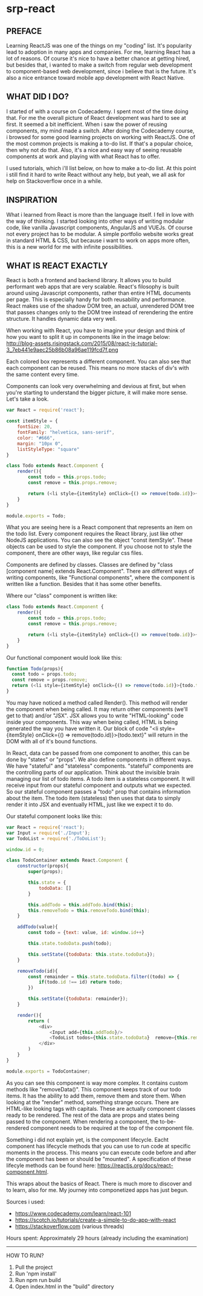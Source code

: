 # srp-react

PREFACE
-------------------
Learning ReactJS was one of the things on my "coding" list. It's popularity lead to adoption in many apps and companies. 
For me, learning React has a lot of reasons. Of course it's nice to have a better chance at getting hired, but besides that, i wanted to make a switch from regular web development to component-based web development, since i believe that is the future. It's also a nice entrance toward mobile app development with React Native.

WHAT DID I DO?
-------------------
I started of with a course on Codecademy. I spent most of the time doing that. For me the overall picture of React development was hard to see at first. It seemed a bit inefficient. When i saw the power of reusing components, my mind made a switch. After doing the Codecademy course, i browsed for some good learning projects on working with ReactJS. One of the most common projects is making a to-do list. If that's a popular choice, then why not do that. Also, it's a nice and easy way of seeing reusable components at work and playing with what React has to offer.

I used tutorials, which i'll list below, on how to make a to-do list. At this point i still find it hard to write React without any help, but yeah, we all ask for help on Stackoverflow once in a while.

INSPIRATION
------------------
What i learned from React is more than the language itself. I fell in love with the way of thinking. I started looking into other ways of writing modular code, like vanilla Javascript components, AngularJS and VUEJs. Of course not every project has to be modular. A simple portfolio website works great in standard HTML & CSS, but because i want to work on apps more often, this is a new world for me with infinite possibilities.

WHAT IS REACT EXACTLY
------------------
React is both a frontend and backend library. It allows you to build performant web apps that are very scalable. React's filosophy is built around using Javascript components, rather than entire HTML documents per page. This is especially handy for both reusability and performance. React makes use of the shadow DOM tree, an actual, unrendered DOM tree that passes changes only to the DOM tree instead of rerendering the entire structure. It handles dynamic data very well.

When working with React, you have to imagine your design and think of how you want to split it up in components like in the image below:
http://blog-assets.risingstack.com/2015/08/react-js-tutorial-3_7eb441e9aec25b86b08a96ae119fcd7f.png

Each colored box represents a different component. You can also see that each component can be reused. This means no more stacks of div's with the same content every time.

Components can look very overwhelming and devious at first, but when you're starting to understand the bigger picture, it will make more sense. Let's take a look.

```javascript
var React = require('react');

const itemStyle = {
	fontSize: 20,
	fontFamily: "helvetica, sans-serif",
	color: "#666",
	margin: "10px 0",
	listStyleType: "square"
}

class Todo extends React.Component {
	render(){
		const todo = this.props.todo;
		const remove = this.props.remove;

		return (<li style={itemStyle} onClick={() => remove(todo.id)}>{todo.text}</li>);
	}
}

module.exports = Todo;
```
What you are seeing here is a React component that represents an item on the todo list. Every component requires the React library, just like other NodeJS applications. You can also see the object "const itemStyle". These objects can be used to style the component. If you choose not to style the component, there are other ways, like regular css files.

Components are defined by classes. Classes are defined by "class [component name] extends React.Component". There are different ways of writing components, like "Functional components", where the component is written like a function. Besides that it has some other benefits.

Where our "class" component is written like:
```javascript
class Todo extends React.Component {
	render(){
		const todo = this.props.todo;
		const remove = this.props.remove;

		return (<li style={itemStyle} onClick={() => remove(todo.id)}>{todo.text}</li>);
	}
}
```
Our functional component would look like this:
```javascript
function Todo(props){
  const todo = props.todo;
  const remove = props.remove;
  return (<li style={itemStyle} onClick={() => remove(todo.id)}>{todo.text}</li>)
}
```
You may have noticed a method called Render(). This method will render the component when being called. It may return other components (we'll get to that) and/or "JSX". JSX allows you to write "HTML-looking" code inside your components. This way when being called, HTML is being generated the way you have written it. Our block of code "<li style={itemStyle} onClick={() => remove(todo.id)}>{todo.text}</li>" will return in the DOM with all of it's bound functions. 

In React, data can be passed from one component to another, this can be done by "states" or "props". We also define components in different ways. We have "stateful" and "stateless" components. "stateful" components are the controlling parts of our application. Think about the invisible brain managing our list of todo items. A todo item is a stateless component. It will receive input from our stateful component and outputs what we expected. So our stateful component passes a "todo" prop that contains information about the item. The todo item (stateless) then uses that data to simply render it into JSX and eventually HTML, just like we expect it to do.

Our stateful component looks like this:
```javascript
var React = require('react');
var Input = require('./Input');
var TodoList = require('./ToDoList');

window.id = 0;

class TodoContainer extends React.Component {
	constructor(props){
		super(props);

		this.state = {
			todoData: []
		}

		this.addTodo = this.addTodo.bind(this);
		this.removeTodo = this.removeTodo.bind(this);
	}

	addTodo(value){
		const todo = {text: value, id: window.id++}

		this.state.todoData.push(todo);

		this.setState({todoData: this.state.todoData});
	}

	removeTodo(id){
		const remainder = this.state.todoData.filter((todo) => {
			if(todo.id !== id) return todo;
		})

		this.setState({todoData: remainder});
	}

	render(){
		return (
			<div>
				<Input add={this.addTodo}/>
				<TodoList todos={this.state.todoData}  remove={this.removeTodo}/>
			</div>
		)
	}
}

module.exports = TodoContainer;
```
As you can see this component is way more complex. It contains custom methods like "removeData()". This component keeps track of our todo items. It has the ability to add them, remove them and store them. When looking at the "render" method, something strange occurs. There are HTML-like looking tags with capitals. These are actually component classes ready to be rendered. The rest of the data are props and states being passed to the component. When rendering a component, the to-be-rendered component needs to be required at the top of the component file. 

Something i did not explain yet, is the component lifecycle. Eacht component has lifecycle methods that you can use to run code at specific moments in the process. This means you can execute code before and after the component has been or should be "mounted". A specification of these lifecyle methods can be found here: https://reactjs.org/docs/react-component.html.

This wraps about the basics of React. There is much more to discover and to learn, also for me. My journey into componetized apps has just begun. 

Sources i used:
* https://www.codecademy.com/learn/react-101
* https://scotch.io/tutorials/create-a-simple-to-do-app-with-react
* https://stackoverflow.com (various threads)

Hours spent:
Approximately 29 hours (already including the examination)

------------------
HOW TO RUN?

1. Pull the project
2. Run 'npm install'
3. Run npm run build
4. Open index.html in the "build" directory
